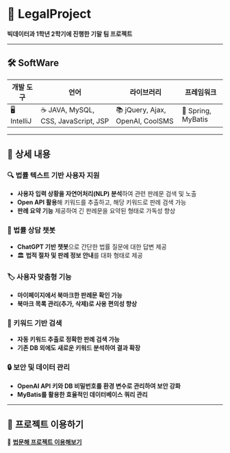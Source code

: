 # 📌 LegalProject

**빅데이터과 1학년 2학기에 진행한 기말 팀 프로젝트**

---

## 🛠 SoftWare

| 개발 도구 | 언어 | 라이브러리 | 프레임워크 |
|-----------|------|------------|------------|
| 🖥 IntelliJ | ☕ JAVA, MySQL, CSS, JavaScript, JSP | 📚 jQuery, Ajax, OpenAI, CoolSMS | 🔗 Spring, MyBatis |

---

## 📑 상세 내용

### 🔍 법률 텍스트 기반 사용자 지원
-  **사용자 입력 상황을 자연어처리(NLP) 분석**하여 관련 판례문 검색 및 노출
-  **Open API 활용**해 키워드를 추출하고, 해당 키워드로 판례 검색 가능
-  **판례 요약 기능** 제공하여 긴 판례문을 요약된 형태로 가독성 향상

### 🤖 법률 상담 챗봇
-  **ChatGPT 기반 챗봇**으로 간단한 법률 질문에 대한 답변 제공
- 🏛 **법적 절차 및 판례 정보 안내**를 대화 형태로 제공

### 🏷 사용자 맞춤형 기능
-  **마이페이지에서 북마크한 판례문 확인 가능**
-  **북마크 목록 관리(추가, 삭제)로 사용 편의성 향상**

### 🔎 키워드 기반 검색
-  **자동 키워드 추출로 정확한 판례 검색 가능**
-  **기존 DB 외에도 새로운 키워드 분석하여 결과 확장**

### 🔒 보안 및 데이터 관리
-  **OpenAI API 키와 DB 비밀번호를 환경 변수로 관리하여 보안 강화**
-  **MyBatis를 활용한 효율적인 데이터베이스 쿼리 관리**

---

## 🚀 프로젝트 이용하기

🔗 **[법문해 프로젝트 이용해보기](http://beommune.kr)**
